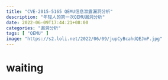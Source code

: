```yaml
---
title: "CVE-2015-5165 QEMU信息泄露漏洞分析"
description: "年轻人的第一次QEMU漏洞分析"
date: 2022-06-09T17:44:21+08:00
categories: "漏洞分析"
tags: [ "QEMU" ]
image: "https://s2.loli.net/2022/06/09/jupCyBcahdQEJmP.jpg"
---
```




# waiting

